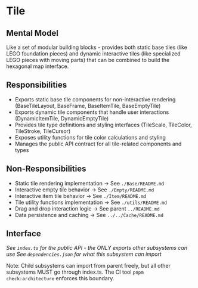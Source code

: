 # Tile

## Mental Model
Like a set of modular building blocks - provides both static base tiles (like LEGO foundation pieces) and dynamic interactive tiles (like specialized LEGO pieces with moving parts) that can be combined to build the hexagonal map interface.

## Responsibilities
- Exports static base tile components for non-interactive rendering (BaseTileLayout, BaseFrame, BaseItemTile, BaseEmptyTile)
- Exports dynamic tile components that handle user interactions (DynamicItemTile, DynamicEmptyTile)
- Provides tile type definitions and styling interfaces (TileScale, TileColor, TileStroke, TileCursor)
- Exposes utility functions for tile color calculations and styling
- Manages the public API contract for all tile-related components and types

## Non-Responsibilities
- Static tile rendering implementation → See `./Base/README.md`
- Interactive empty tile behavior → See `./Empty/README.md`
- Interactive item tile behavior → See `./Item/README.md`
- Tile utility functions implementation → See `./utils/README.md`
- Drag and drop interaction logic → See parent `../README.md`
- Data persistence and caching → See `../../Cache/README.md`

## Interface
*See `index.ts` for the public API - the ONLY exports other subsystems can use*
*See `dependencies.json` for what this subsystem can import*

Note: Child subsystems can import from parent freely, but all other subsystems MUST go through index.ts. The CI tool `pnpm check:architecture` enforces this boundary.
